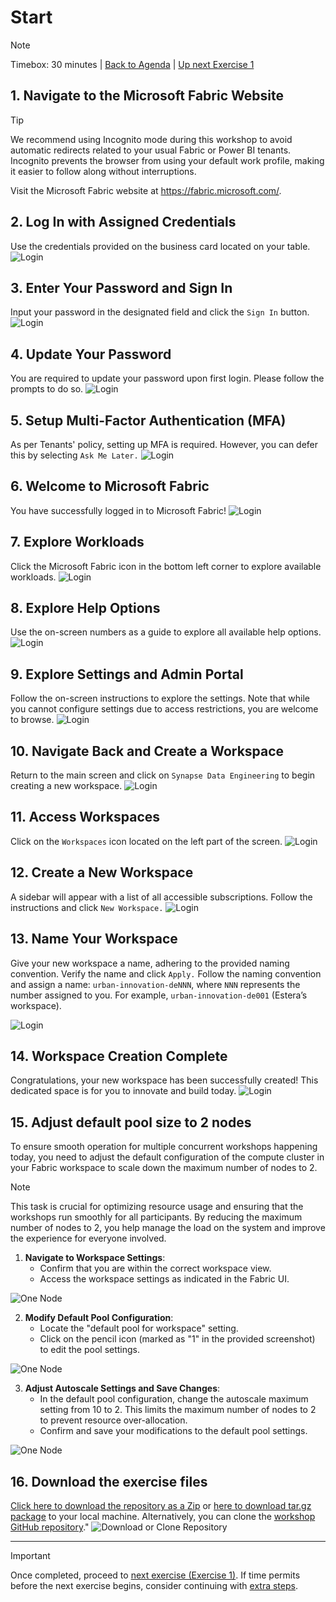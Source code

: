 # Start
> [!NOTE]
> Timebox: 30 minutes | [Back to Agenda](./../README.md#agenda) | [Up next Exercise 1](./../exercise-1/exercise-1.md)
   
## 1. Navigate to the Microsoft Fabric Website

> [!TIP]
> We recommend using Incognito mode during this workshop to avoid automatic redirects related to your usual Fabric or Power BI tenants. Incognito prevents the browser from using your default work profile, making it easier to follow along without interruptions.

Visit the Microsoft Fabric website at https://fabric.microsoft.com/.

## 2. Log In with Assigned Credentials
Use the credentials provided on the business card located on your table.
![Login](../media/start/1.jpg)

## 3. Enter Your Password and Sign In
Input your password in the designated field and click the `Sign In` button.
![Login](../media/start/2.jpg)

## 4. Update Your Password
You are required to update your password upon first login. Please follow the prompts to do so.
![Login](../media/start/9.jpg)

## 5. Setup Multi-Factor Authentication (MFA)
As per Tenants' policy, setting up MFA is required. However, you can defer this by selecting `Ask Me Later.`
![Login](../media/start/10.jpg)

## 6. Welcome to Microsoft Fabric
You have successfully logged in to Microsoft Fabric!
![Login](../media/start/4.jpg)

## 7. Explore Workloads
Click the Microsoft Fabric icon in the bottom left corner to explore available workloads.
![Login](../media/start/5.jpg)

## 8. Explore Help Options
Use the on-screen numbers as a guide to explore all available help options.
![Login](../media/start/7.jpg)

## 9. Explore Settings and Admin Portal
Follow the on-screen instructions to explore the settings. Note that while you cannot configure settings due to access restrictions, you are welcome to browse.
![Login](../media/start/8.jpg)

## 10. Navigate Back and Create a Workspace
Return to the main screen and click on `Synapse Data Engineering` to begin creating a new workspace.
![Login](../media/start/11.jpg)

## 11. Access Workspaces
Click on the `Workspaces` icon located on the left part of the screen.
![Login](../media/start/12.jpg)

## 12. Create a New Workspace
A sidebar will appear with a list of all accessible subscriptions. Follow the instructions and click `New Workspace.`
![Login](../media/start/13.jpg)

## 13. Name Your Workspace
Give your new workspace a name, adhering to the provided naming convention. Verify the name and click `Apply.` Follow the naming convention and assign a name: `urban-innovation-deNNN`, where `NNN` represents the number assigned to you. For example, `urban-innovation-de001` (Estera’s workspace).

![Login](../media/start/14.jpg)

## 14. Workspace Creation Complete
Congratulations, your new workspace has been successfully created! This dedicated space is for you to innovate and build today.
![Login](../media/start/15.jpg)


## 15. Adjust default pool size to 2 nodes

To ensure smooth operation for multiple concurrent workshops happening today, you need to adjust the default configuration of the compute cluster in your Fabric workspace to scale down the maximum number of nodes to 2.

> [!NOTE]  
>  This task is crucial for optimizing resource usage and ensuring that the workshops run smoothly for all participants. By reducing the maximum number of nodes to 2, you help manage the load on the system and improve the experience for everyone involved.


1. **Navigate to Workspace Settings**:
   - Confirm that you are within the correct workspace view.
   - Access the workspace settings as indicated in the Fabric UI.

![One Node](./../media/extra/onenode1.jpg)

2. **Modify Default Pool Configuration**:
   - Locate the "default pool for workspace" setting.
   - Click on the pencil icon (marked as "1" in the provided screenshot) to edit the pool settings.

![One Node](./../media/extra/onenode2.jpg)

3. **Adjust Autoscale Settings and Save Changes**:
   - In the default pool configuration, change the autoscale maximum setting from 10 to 2. This limits the maximum number of nodes to 2 to prevent resource over-allocation.
   - Confirm and save your modifications to the default pool settings.

![One Node](./../media/extra/onenode3.jpg)


## 16. Download the exercise files
 
[Click here to download the repository as a Zip](https://github.com/ekote/Build-Your-First-End-to-End-Lakehouse-Solution/archive/refs/tags/fabcon.zip) or [here to download tar.gz package](https://github.com/ekote/Build-Your-First-End-to-End-Lakehouse-Solution/archive/refs/tags/fabcon.tar.gz) to your local machine. Alternatively, you can clone the [workshop GitHub repository](https://github.com/ekote/Build-Your-First-End-to-End-Lakehouse-Solution/tree/fabcon)."
![Download or Clone Repository](../media/start/CloneDownloadRepo.png)

---

> [!IMPORTANT]
> Once completed, proceed to [next exercise (Exercise 1)](./../exercise-1/exercise-1.md). If time permits before the next exercise begins, consider continuing with [extra steps](./../extra/extra.md).
